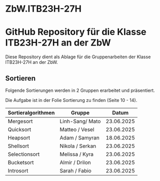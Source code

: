 # ZbW.ITB23H-27H

# GitHub Repository für die Klasse ITB23H-27H an der ZbW

Diese Repository dient als Ablage für die Gruppenarbeiten der Klasse ITB23H-27H an der ZbW.

## Sortieren

Folgende Sortierungen werden in 2 Gruppen erarbeitet und präsentiert.


Die Aufgabe ist in der Folie Sortierung zu finden (Seite 10 - 14).

| Sortieralgorithmen  | Gruppe          | Datum      |
|---------------------|-----------------|------------|
| Mergesort           | Linh-Sang/ Mato | 23.06.2025 |
| Quicksort           | Matteo / Vesel  | 23.06.2025 |
| Heapsort            | Adam / Samyran  | 18.06.2025 |
| Shellsort           | Nikola / Serkan | 23.06.2025 |
| Selectionsort       | Melissa / Kyra  | 23.06.2025 |
| Bucketsort          | Almir / Drilon  | 23.06.2025 |
| Introsort           | Sarah / Fabio   | 23.06.2025 |